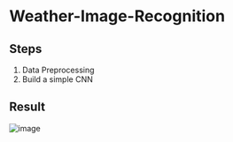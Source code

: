 # Weather-Image-Recognition
## Steps
1. Data Preprocessing
2. Build a simple CNN
## Result
![image](https://github.com/fredliao2621/Weather-Image-Recognition/assets/110581728/c46413e6-498f-41b4-9847-dad732094b20)
